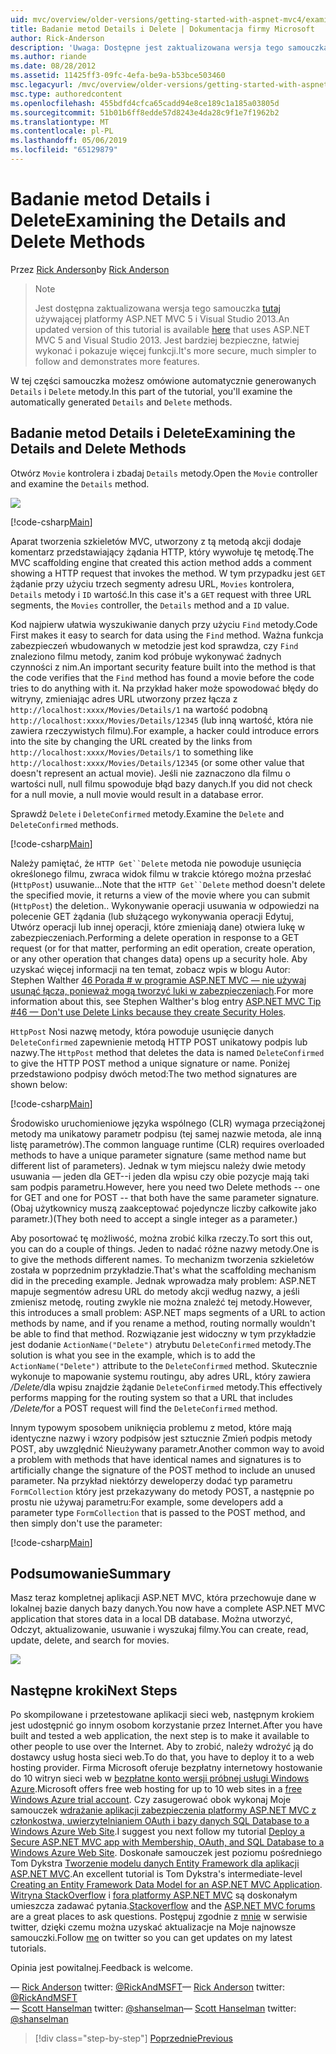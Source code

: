 ```yaml
---
uid: mvc/overview/older-versions/getting-started-with-aspnet-mvc4/examining-the-details-and-delete-methods
title: Badanie metod Details i Delete | Dokumentacja firmy Microsoft
author: Rick-Anderson
description: 'Uwaga: Dostępne jest zaktualizowana wersja tego samouczka, która korzysta z platformy ASP.NET MVC 5 i Visual Studio 2013. Jest bardziej bezpieczne, łatwiej stosować i pokaz...'
ms.author: riande
ms.date: 08/28/2012
ms.assetid: 11425ff3-09fc-4efa-be9a-b53bce503460
msc.legacyurl: /mvc/overview/older-versions/getting-started-with-aspnet-mvc4/examining-the-details-and-delete-methods
msc.type: authoredcontent
ms.openlocfilehash: 455bdfd4cfca65cadd94e8ce189c1a185a03805d
ms.sourcegitcommit: 51b01b6ff8edde57d8243e4da28c9f1e7f1962b2
ms.translationtype: MT
ms.contentlocale: pl-PL
ms.lasthandoff: 05/06/2019
ms.locfileid: "65129879"
---
```

# <a name="examining-the-details-and-delete-methods"></a><span data-ttu-id="902fd-104">Badanie metod Details i Delete</span><span class="sxs-lookup"><span data-stu-id="902fd-104">Examining the Details and Delete Methods</span></span>

<span data-ttu-id="902fd-105">Przez [Rick Anderson]((https://twitter.com/RickAndMSFT))</span><span class="sxs-lookup"><span data-stu-id="902fd-105">by [Rick Anderson]((https://twitter.com/RickAndMSFT))</span></span>

> > [!NOTE]
> > <span data-ttu-id="902fd-106">Jest dostępna zaktualizowana wersja tego samouczka [tutaj](../../getting-started/introduction/getting-started.md) używającej platformy ASP.NET MVC 5 i Visual Studio 2013.</span><span class="sxs-lookup"><span data-stu-id="902fd-106">An updated version of this tutorial is available [here](../../getting-started/introduction/getting-started.md) that uses ASP.NET MVC 5 and Visual Studio 2013.</span></span> <span data-ttu-id="902fd-107">Jest bardziej bezpieczne, łatwiej wykonać i pokazuje więcej funkcji.</span><span class="sxs-lookup"><span data-stu-id="902fd-107">It's more secure, much simpler to follow and demonstrates more features.</span></span>

<span data-ttu-id="902fd-108">W tej części samouczka możesz omówione automatycznie generowanych `Details` i `Delete` metody.</span><span class="sxs-lookup"><span data-stu-id="902fd-108">In this part of the tutorial, you'll examine the automatically generated `Details` and `Delete` methods.</span></span>

## <a name="examining-the-details-and-delete-methods"></a><span data-ttu-id="902fd-109">Badanie metod Details i Delete</span><span class="sxs-lookup"><span data-stu-id="902fd-109">Examining the Details and Delete Methods</span></span>

<span data-ttu-id="902fd-110">Otwórz `Movie` kontrolera i zbadaj `Details` metody.</span><span class="sxs-lookup"><span data-stu-id="902fd-110">Open the `Movie` controller and examine the `Details` method.</span></span>

![](examining-the-details-and-delete-methods/_static/image1.png)

[!code-csharp[Main](examining-the-details-and-delete-methods/samples/sample1.cs)]

<span data-ttu-id="902fd-111">Aparat tworzenia szkieletów MVC, utworzony z tą metodą akcji dodaje komentarz przedstawiający żądania HTTP, który wywołuje tę metodę.</span><span class="sxs-lookup"><span data-stu-id="902fd-111">The MVC scaffolding engine that created this action method adds a comment showing a HTTP request that invokes the method.</span></span> <span data-ttu-id="902fd-112">W tym przypadku jest `GET` żądanie przy użyciu trzech segmenty adresu URL, `Movies` kontrolera, `Details` metody i `ID` wartość.</span><span class="sxs-lookup"><span data-stu-id="902fd-112">In this case it's a `GET` request with three URL segments, the `Movies` controller, the `Details` method and a `ID` value.</span></span>

<span data-ttu-id="902fd-113">Kod najpierw ułatwia wyszukiwanie danych przy użyciu `Find` metody.</span><span class="sxs-lookup"><span data-stu-id="902fd-113">Code First makes it easy to search for data using the `Find` method.</span></span> <span data-ttu-id="902fd-114">Ważna funkcja zabezpieczeń wbudowanych w metodzie jest kod sprawdza, czy `Find` znaleziono filmu metody, zanim kod próbuje wykonywać żadnych czynności z nim.</span><span class="sxs-lookup"><span data-stu-id="902fd-114">An important security feature built into the method is that the code verifies that the `Find` method has found a movie before the code tries to do anything with it.</span></span> <span data-ttu-id="902fd-115">Na przykład haker może spowodować błędy do witryny, zmieniając adres URL utworzony przez łącza z `http://localhost:xxxx/Movies/Details/1` na wartość podobną `http://localhost:xxxx/Movies/Details/12345` (lub inną wartość, która nie zawiera rzeczywistych filmu).</span><span class="sxs-lookup"><span data-stu-id="902fd-115">For example, a hacker could introduce errors into the site by changing the URL created by the links from `http://localhost:xxxx/Movies/Details/1` to something like `http://localhost:xxxx/Movies/Details/12345` (or some other value that doesn't represent an actual movie).</span></span> <span data-ttu-id="902fd-116">Jeśli nie zaznaczono dla filmu o wartości null, null filmu spowoduje błąd bazy danych.</span><span class="sxs-lookup"><span data-stu-id="902fd-116">If you did not check for a null movie, a null movie would result in a database error.</span></span>

<span data-ttu-id="902fd-117">Sprawdź `Delete` i `DeleteConfirmed` metody.</span><span class="sxs-lookup"><span data-stu-id="902fd-117">Examine the `Delete` and `DeleteConfirmed` methods.</span></span>

[!code-csharp[Main](examining-the-details-and-delete-methods/samples/sample2.cs?highlight=17)]

<span data-ttu-id="902fd-118">Należy pamiętać, że `HTTP Get``Delete` metoda nie powoduje usunięcia określonego filmu, zwraca widok filmu w trakcie którego można przesłać (`HttpPost`) usuwanie...</span><span class="sxs-lookup"><span data-stu-id="902fd-118">Note that the `HTTP Get``Delete` method doesn't delete the specified movie, it returns a view of the movie where you can submit (`HttpPost`) the deletion..</span></span> <span data-ttu-id="902fd-119">Wykonywanie operacji usuwania w odpowiedzi na polecenie GET żądania (lub służącego wykonywania operacji Edytuj, Utwórz operacji lub innej operacji, które zmieniają dane) otwiera lukę w zabezpieczeniach.</span><span class="sxs-lookup"><span data-stu-id="902fd-119">Performing a delete operation in response to a GET request (or for that matter, performing an edit operation, create operation, or any other operation that changes data) opens up a security hole.</span></span> <span data-ttu-id="902fd-120">Aby uzyskać więcej informacji na ten temat, zobacz wpis w blogu Autor: Stephen Walther [46 Porada # w programie ASP.NET MVC — nie używaj usunąć łącza, ponieważ mogą tworzyć luki w zabezpieczeniach](http://stephenwalther.com/blog/archive/2009/01/21/asp.net-mvc-tip-46-ndash-donrsquot-use-delete-links-because.aspx).</span><span class="sxs-lookup"><span data-stu-id="902fd-120">For more information about this, see Stephen Walther's blog entry [ASP.NET MVC Tip #46 — Don't use Delete Links because they create Security Holes](http://stephenwalther.com/blog/archive/2009/01/21/asp.net-mvc-tip-46-ndash-donrsquot-use-delete-links-because.aspx).</span></span>

<span data-ttu-id="902fd-121">`HttpPost` Nosi nazwę metody, która powoduje usunięcie danych `DeleteConfirmed` zapewnienie metodą HTTP POST unikatowy podpis lub nazwy.</span><span class="sxs-lookup"><span data-stu-id="902fd-121">The `HttpPost` method that deletes the data is named `DeleteConfirmed` to give the HTTP POST method a unique signature or name.</span></span> <span data-ttu-id="902fd-122">Poniżej przedstawiono podpisy dwóch metod:</span><span class="sxs-lookup"><span data-stu-id="902fd-122">The two method signatures are shown below:</span></span>

[!code-csharp[Main](examining-the-details-and-delete-methods/samples/sample3.cs)]

<span data-ttu-id="902fd-123">Środowisko uruchomieniowe języka wspólnego (CLR) wymaga przeciążonej metody ma unikatowy parametr podpisu (tej samej nazwie metoda, ale inną listę parametrów).</span><span class="sxs-lookup"><span data-stu-id="902fd-123">The common language runtime (CLR) requires overloaded methods to have a unique parameter signature (same method name but different list of parameters).</span></span> <span data-ttu-id="902fd-124">Jednak w tym miejscu należy dwie metody usuwania — jeden dla GET--i jeden dla wpisu czy obie pozycje mają taki sam podpis parametru.</span><span class="sxs-lookup"><span data-stu-id="902fd-124">However, here you need two Delete methods -- one for GET and one for POST -- that both have the same parameter signature.</span></span> <span data-ttu-id="902fd-125">(Obaj użytkownicy muszą zaakceptować pojedyncze liczby całkowite jako parametr.)</span><span class="sxs-lookup"><span data-stu-id="902fd-125">(They both need to accept a single integer as a parameter.)</span></span>

<span data-ttu-id="902fd-126">Aby posortować tę możliwość, można zrobić kilka rzeczy.</span><span class="sxs-lookup"><span data-stu-id="902fd-126">To sort this out, you can do a couple of things.</span></span> <span data-ttu-id="902fd-127">Jeden to nadać różne nazwy metody.</span><span class="sxs-lookup"><span data-stu-id="902fd-127">One is to give the methods different names.</span></span> <span data-ttu-id="902fd-128">To mechanizm tworzenia szkieletów została w poprzednim przykładzie.</span><span class="sxs-lookup"><span data-stu-id="902fd-128">That's what the scaffolding mechanism did in the preceding example.</span></span> <span data-ttu-id="902fd-129">Jednak wprowadza mały problem: ASP.NET mapuje segmentów adresu URL do metody akcji według nazwy, a jeśli zmienisz metodę, routing zwykle nie można znaleźć tej metody.</span><span class="sxs-lookup"><span data-stu-id="902fd-129">However, this introduces a small problem: ASP.NET maps segments of a URL to action methods by name, and if you rename a method, routing normally wouldn't be able to find that method.</span></span> <span data-ttu-id="902fd-130">Rozwiązanie jest widoczny w tym przykładzie jest dodanie `ActionName("Delete")` atrybutu `DeleteConfirmed` metody.</span><span class="sxs-lookup"><span data-stu-id="902fd-130">The solution is what you see in the example, which is to add the `ActionName("Delete")` attribute to the `DeleteConfirmed` method.</span></span> <span data-ttu-id="902fd-131">Skutecznie wykonuje to mapowanie systemu routingu, aby adres URL, który zawiera <em>/Delete/</em>dla wpisu znajdzie żądanie `DeleteConfirmed` metody.</span><span class="sxs-lookup"><span data-stu-id="902fd-131">This effectively performs mapping for the routing system so that a URL that includes <em>/Delete/</em>for a POST request will find the `DeleteConfirmed` method.</span></span>

<span data-ttu-id="902fd-132">Innym typowym sposobem uniknięcia problemu z metod, które mają identyczne nazwy i wzory podpisów jest sztucznie Zmień podpis metody POST, aby uwzględnić Nieużywany parametr.</span><span class="sxs-lookup"><span data-stu-id="902fd-132">Another common way to avoid a problem with methods that have identical names and signatures is to artificially change the signature of the POST method to include an unused parameter.</span></span> <span data-ttu-id="902fd-133">Na przykład niektórzy deweloperzy dodać typ parametru `FormCollection` który jest przekazywany do metody POST, a następnie po prostu nie używaj parametru:</span><span class="sxs-lookup"><span data-stu-id="902fd-133">For example, some developers add a parameter type `FormCollection` that is passed to the POST method, and then simply don't use the parameter:</span></span>

[!code-csharp[Main](examining-the-details-and-delete-methods/samples/sample4.cs)]

## <a name="summary"></a><span data-ttu-id="902fd-134">Podsumowanie</span><span class="sxs-lookup"><span data-stu-id="902fd-134">Summary</span></span>

<span data-ttu-id="902fd-135">Masz teraz kompletnej aplikacji ASP.NET MVC, która przechowuje dane w lokalnej bazie danych bazy danych.</span><span class="sxs-lookup"><span data-stu-id="902fd-135">You now have a complete ASP.NET MVC application that stores data in a local DB database.</span></span> <span data-ttu-id="902fd-136">Można utworzyć, Odczyt, aktualizowanie, usuwanie i wyszukaj filmy.</span><span class="sxs-lookup"><span data-stu-id="902fd-136">You can create, read, update, delete, and search for movies.</span></span>

![](examining-the-details-and-delete-methods/_static/image2.png)

## <a name="next-steps"></a><span data-ttu-id="902fd-137">Następne kroki</span><span class="sxs-lookup"><span data-stu-id="902fd-137">Next Steps</span></span>

<span data-ttu-id="902fd-138">Po skompilowane i przetestowane aplikacji sieci web, następnym krokiem jest udostępnić go innym osobom korzystanie przez Internet.</span><span class="sxs-lookup"><span data-stu-id="902fd-138">After you have built and tested a web application, the next step is to make it available to other people to use over the Internet.</span></span> <span data-ttu-id="902fd-139">Aby to zrobić, należy wdrożyć ją do dostawcy usług hosta sieci web.</span><span class="sxs-lookup"><span data-stu-id="902fd-139">To do that, you have to deploy it to a web hosting provider.</span></span> <span data-ttu-id="902fd-140">Firma Microsoft oferuje bezpłatny internetowy hostowanie do 10 witryn sieci web w [bezpłatne konto wersji próbnej usługi Windows Azure](https://www.windowsazure.com/pricing/free-trial/?WT.mc_id=A443DD604).</span><span class="sxs-lookup"><span data-stu-id="902fd-140">Microsoft offers free web hosting for up to 10 web sites in a [free Windows Azure trial account](https://www.windowsazure.com/pricing/free-trial/?WT.mc_id=A443DD604).</span></span> <span data-ttu-id="902fd-141">Czy zasugerować obok wykonaj Moje samouczek [wdrażanie aplikacji zabezpieczenia platformy ASP.NET MVC z członkostwa, uwierzytelnianiem OAuth i bazy danych SQL Database to a Windows Azure Web Site](https://docs.microsoft.com/aspnet/core/security/authorization/secure-data).</span><span class="sxs-lookup"><span data-stu-id="902fd-141">I suggest you next follow my tutorial [Deploy a Secure ASP.NET MVC app with Membership, OAuth, and SQL Database to a Windows Azure Web Site](https://docs.microsoft.com/aspnet/core/security/authorization/secure-data).</span></span> <span data-ttu-id="902fd-142">Doskonałe samouczek jest poziomu pośredniego Tom Dykstra [Tworzenie modelu danych Entity Framework dla aplikacji ASP.NET MVC](../../getting-started/getting-started-with-ef-using-mvc/creating-an-entity-framework-data-model-for-an-asp-net-mvc-application.md).</span><span class="sxs-lookup"><span data-stu-id="902fd-142">An excellent tutorial is Tom Dykstra's intermediate-level [Creating an Entity Framework Data Model for an ASP.NET MVC Application](../../getting-started/getting-started-with-ef-using-mvc/creating-an-entity-framework-data-model-for-an-asp-net-mvc-application.md).</span></span> <span data-ttu-id="902fd-143">[Witryna StackOverflow](http://stackoverflow.com/help) i [fora platformy ASP.NET MVC](https://forums.asp.net/1146.aspx) są doskonałym umieszcza zadawać pytania.</span><span class="sxs-lookup"><span data-stu-id="902fd-143">[Stackoverflow](http://stackoverflow.com/help) and the [ASP.NET MVC forums](https://forums.asp.net/1146.aspx) are a great places to ask questions.</span></span> <span data-ttu-id="902fd-144">Postępuj zgodnie z [mnie](https://twitter.com/RickAndMSFT) w serwisie twitter, dzięki czemu można uzyskać aktualizacje na Moje najnowsze samouczki.</span><span class="sxs-lookup"><span data-stu-id="902fd-144">Follow [me](https://twitter.com/RickAndMSFT) on twitter so you can get updates on my latest tutorials.</span></span>

<span data-ttu-id="902fd-145">Opinia jest powitalnej.</span><span class="sxs-lookup"><span data-stu-id="902fd-145">Feedback is welcome.</span></span>

<span data-ttu-id="902fd-146">— [Rick Anderson](https://blogs.msdn.com/rickAndy) twitter: [@RickAndMSFT](https://twitter.com/RickAndMSFT)</span><span class="sxs-lookup"><span data-stu-id="902fd-146">— [Rick Anderson](https://blogs.msdn.com/rickAndy) twitter: [@RickAndMSFT](https://twitter.com/RickAndMSFT)</span></span>  
<span data-ttu-id="902fd-147">— [Scott Hanselman](http://www.hanselman.com/blog/) twitter: [@shanselman](https://twitter.com/shanselman)</span><span class="sxs-lookup"><span data-stu-id="902fd-147">— [Scott Hanselman](http://www.hanselman.com/blog/) twitter: [@shanselman](https://twitter.com/shanselman)</span></span>

> [!div class="step-by-step"]
> [<span data-ttu-id="902fd-148">Poprzednie</span><span class="sxs-lookup"><span data-stu-id="902fd-148">Previous</span></span>](adding-validation-to-the-model.md)
